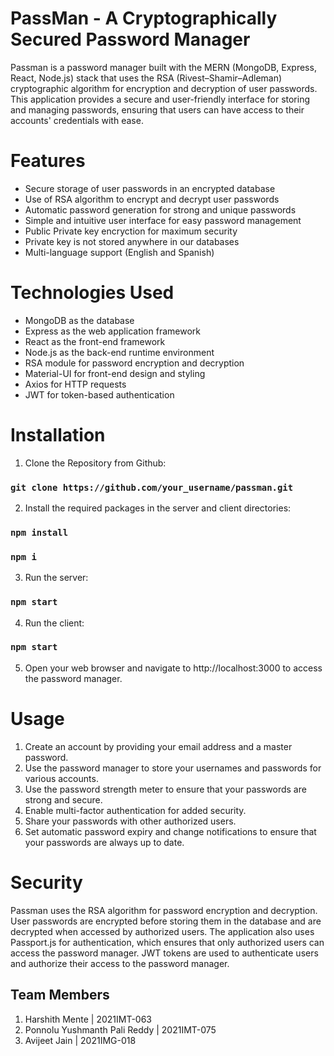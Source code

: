 # PassMan - A Cryptographically Secured Password Manager

Passman is a password manager built with the MERN (MongoDB, Express, React, Node.js) stack that uses the RSA (Rivest–Shamir–Adleman) cryptographic algorithm for encryption and decryption of user passwords. This application provides a secure and user-friendly interface for storing and managing passwords, ensuring that users can have access to their accounts' credentials with ease.

# Features

- Secure storage of user passwords in an encrypted database
- Use of RSA algorithm to encrypt and decrypt user passwords
- Automatic password generation for strong and unique passwords
- Simple and intuitive user interface for easy password management
- Public Private key encryction for maximum security
- Private key is not stored anywhere in our databases
- Multi-language support (English and Spanish)

# Technologies Used

- MongoDB as the database
- Express as the web application framework
- React as the front-end framework
- Node.js as the back-end runtime environment
- RSA module for password encryption and decryption
- Material-UI for front-end design and styling
- Axios for HTTP requests
- JWT for token-based authentication

# Installation

1. Clone the Repository from Github:

### `git clone https://github.com/your_username/passman.git`

2. Install the required packages in the server and client directories:

### `npm install`

### `npm i`

3. Run the server:

### `npm start`

4. Run the client:

### `npm start`

5. Open your web browser and navigate to http://localhost:3000 to access the password manager.

# Usage

1. Create an account by providing your email address and a master password.
2. Use the password manager to store your usernames and passwords for various accounts.
3. Use the password strength meter to ensure that your passwords are strong and secure.
4. Enable multi-factor authentication for added security.
5. Share your passwords with other authorized users.
6. Set automatic password expiry and change notifications to ensure that your passwords are always up to date.

# Security

Passman uses the RSA algorithm for password encryption and decryption. User passwords are encrypted before storing them in the database and are decrypted when accessed by authorized users. The application also uses Passport.js for authentication, which ensures that only authorized users can access the password manager. JWT tokens are used to authenticate users and authorize their access to the password manager.

## Team Members

1. Harshith Mente | 2021IMT-063
2. Ponnolu Yushmanth Pali Reddy | 2021IMT-075
3. Avijeet Jain | 2021IMG-018
